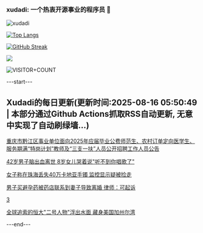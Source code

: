 ### xudadi: 一个热衷开源事业的程序员 👋

![xudadi](https://github-readme-stats-git-masterorgs-github-readme-stats-team.vercel.app/api?username=xudadi)

[![Top Langs](https://github-readme-stats.vercel.app/api/top-langs/?username=xudadi)](https://github.com/anuraghazra/github-readme-stats)

[![GitHub Streak](https://streak-stats.demolab.com?user=xudadi&locale=zh_Hans)](https://git.io/streak-stats)

![](https://raw.githubusercontent.com/xudadi/xudadi/main/assets/github-contribution-grid-snake.svg)

![VISITOR+COUNT](https://komarev.com/ghpvc/?username=xudadi&label=VISITOR+COUNT)


---start---

## Xudadi的每日更新(更新时间:2025-08-16 05:50:49 | 本部分通过Github Actions抓取RSS自动更新, 无意中实现了自动刷绿墙...)

[重庆市黔江区事业单位面向2025年应届毕业公费师范生、农村订单定向医学生、服务期满“特岗计划”教师及“三支一扶”人员公开招聘工作人员公告](https://www.gongkaoleida.com/article/2569747)

[42岁男子脑出血离世 8岁女儿哭着说"听不到你唱歌了"](https://m.163.com/news/article/K70J061C053469LG.html)

[女子称在珠海丢失40万卡地亚手镯 监控显示疑被捡走](https://m.163.com/news/article/K70PITFN053469LG.html)

[男子买避孕药被药店联系到妻子导致离婚 律师：可起诉](https://m.163.com/news/article/K70PITBR053469LG.html)

[3](https://m.163.com/touch/news/sub/domestic)

[全球追索的恒大"二号人物"浮出水面 藏身美国加州尔湾](https://m.163.com/news/article/K70OLVFB0001899O.html)

---end---

